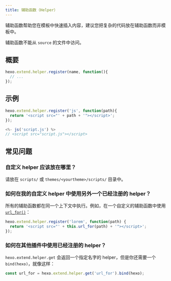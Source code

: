 ```yaml
---
title: 辅助函数（Helper）
---
```

辅助函数帮助您在模板中快速插入内容，建议您把复杂的代码放在辅助函数而非模板中。

辅助函数不能从 `source` 的文件中访问。
## 概要

``` js
hexo.extend.helper.register(name, function(){
  // ...
});
```

## 示例

``` js
hexo.extend.helper.register('js', function(path){
  return '<script src="' + path + '"></script>';
});
```

``` js
<%- js('script.js') %>
// <script src="script.js"></script>
```

## 常见问题

### 自定义 helper 应该放在哪里？

请放在 `scripts/` 或 `themes/<yourtheme>/scripts/` 目录中。

### 如何在我的自定义 helper 中使用另外一个已经注册的 helper？

所有的辅助函数都在同一个上下文中执行。例如，在一个自定义的辅助函数中使用 [`url_for()`](/zh-cn/docs/helpers#url-for)：

``` js
hexo.extend.helper.register('lorem', function(path) {
  return '<script src="' + this.url_for(path) + '"></script>';
});
```

### 如何在其他插件中使用已经注册的 helper？

`hexo.extend.helper.get` 会返回一个指定名字的 helper，但是你还需要一个 `bind(hexo)`，就像这样：

``` js
const url_for = hexo.extend.helper.get('url_for').bind(hexo);
```
